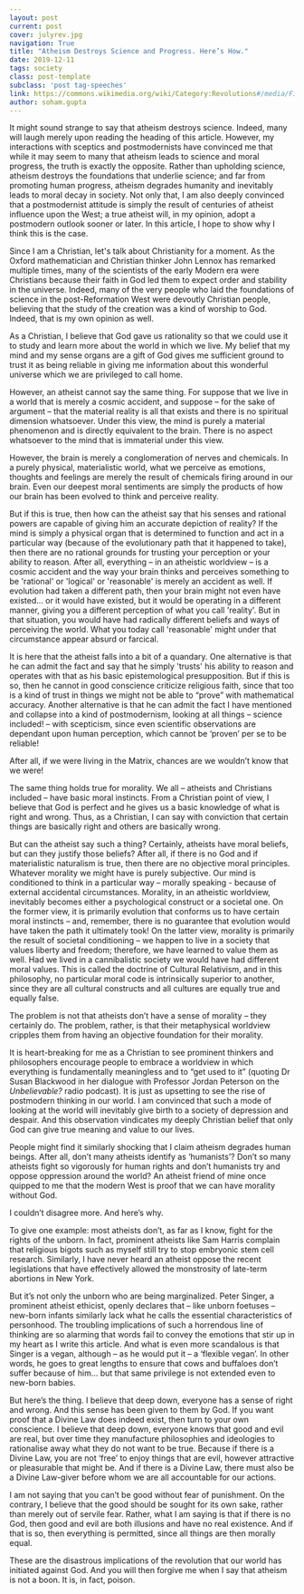 ```yaml
---
layout: post
current: post
cover: julyrev.jpg
navigation: True
title: "Atheism Destroys Science and Progress. Here’s How."
date: 2019-12-11
tags: society
class: post-template
subclass: 'post tag-speeches'
link: https://commons.wikimedia.org/wiki/Category:Revolutions#/media/File:Eug%C3%A8ne_Delacroix_-_La_libert%C3%A9_guidant_le_peuple.jpg
author: soham.gupta
---
```

It might sound strange to say that atheism destroys science. Indeed, many will laugh merely upon reading the heading of this article. However, my interactions with sceptics and postmodernists have convinced me that while it may seem to many that atheism leads to science and moral progress, the truth is exactly the opposite. Rather than upholding science, atheism destroys the foundations that underlie science; and far from promoting human progress, atheism degrades humanity and inevitably leads to moral decay in society. Not only that, I am also deeply convinced that a postmodernist attitude is simply the result of centuries of atheist influence upon the West; a true atheist will, in my opinion, adopt a postmodern outlook sooner or later. In this article, I hope to show why I think this is the case.

Since I am a Christian, let's talk about Christianity for a moment. As the Oxford mathematician and Christian thinker John Lennox has remarked multiple times, many of the scientists of the early Modern era were Christians because their faith in God led them to expect order and stability in the universe. Indeed, many of the very people who laid the foundations of science in the post-Reformation West were devoutly Christian people, believing that the study of the creation was a kind of worship to God. Indeed, that is my own opinion as well.

As a Christian, I believe that God gave us rationality so that we could use it to study and learn more about the world in which we live. My belief that my mind and my sense organs are a gift of God gives me sufficient ground to trust it as being reliable in giving me information about this wonderful universe which we are privileged to call home.

However, an atheist cannot say the same thing. For suppose that we live in a world that is merely a cosmic accident, and suppose – for the sake of argument – that the material reality is all that exists and there is no spiritual dimension whatsoever. Under this view, the mind is purely a material phenomenon and is directly equivalent to the brain. There is no aspect whatsoever to the mind that is immaterial under this view.

However, the brain is merely a conglomeration of nerves and chemicals. In a purely physical, materialistic world, what we perceive as emotions, thoughts and feelings are merely the result of chemicals firing around in our brain. Even our deepest moral sentiments are simply the products of how our brain has been evolved to think and perceive reality.

But if this is true, then how can the atheist say that his senses and rational powers are capable of giving him an accurate depiction of reality? If the mind is simply a physical organ that is determined to function and act in a particular way (because of the evolutionary path that it happened to take), then there are no rational grounds for trusting your perception or your ability to reason. After all, everything – in an atheistic worldview – is a cosmic accident and the way your brain thinks and perceives something to be 'rational' or 'logical' or 'reasonable' is merely an accident as well. If evolution had taken a different path, then your brain might not even have existed… or it would have existed, but it would be operating in a different manner, giving you a different perception of what you call 'reality'. But in that situation, you would have had radically different beliefs and ways of perceiving the world. What you today call 'reasonable' might under that circumstance appear absurd or farcical.

It is here that the atheist falls into a bit of a quandary. One alternative is that he can admit the fact and say that he simply 'trusts' his ability to reason and operates with that as his basic epistemological presupposition. But if this is so, then he cannot in good conscience criticize religious faith, since that too is a kind of trust in things we might not be able to “prove” with mathematical accuracy. Another alternative is that he can admit the fact I have mentioned and collapse into a kind of postmodernism, looking at all things – science included! – with scepticism, since even scientific observations are dependant upon human perception, which cannot be ‘proven’ per se to be reliable!

After all, if we were living in the Matrix, chances are we wouldn’t know that we were!

The same thing holds true for morality. We all – atheists and Christians included – have basic moral instincts. From a Christian point of view, I believe that God is perfect and he gives us a basic knowledge of what is right and wrong. Thus, as a Christian, I can say with conviction that certain things are basically right and others are basically wrong.

But can the atheist say such a thing? Certainly, atheists have moral beliefs, but can they justify those beliefs? After all, if there is no God and if materialistic naturalism is true, then there are no objective moral principles. Whatever morality we might have is purely subjective. Our mind is conditioned to think in a particular way – morally speaking - because of external accidental circumstances. Morality, in an atheistic worldview, inevitably becomes either a psychological construct or a societal one. On the former view, it is primarily evolution that conforms us to have certain moral instincts – and, remember, there is no guarantee that evolution would have taken the path it ultimately took! On the latter view, morality is primarily the result of societal conditioning – we happen to live in a society that values liberty and freedom; therefore, we have learned to value them as well. Had we lived in a cannibalistic society we would have had different moral values. This is called the doctrine of Cultural Relativism, and in this philosophy, no particular moral code is intrinsically superior to another, since they are all cultural constructs and all cultures are equally true and equally false.

The problem is not that atheists don’t have a sense of morality – they certainly do. The problem, rather, is that their metaphysical worldview cripples them from having an objective foundation for their morality.

It is heart-breaking for me as a Christian to see prominent thinkers and philosophers encourage people to embrace a worldview in which everything is fundamentally meaningless and to “get used to it” (quoting Dr Susan Blackwood in her dialogue with Professor Jordan Peterson on the *Unbelievable?* radio podcast). It is just as upsetting to see the rise of postmodern thinking in our world. I am convinced that such a mode of looking at the world will inevitably give birth to a society of depression and despair. And this observation vindicates my deeply Christian belief that only God can give true meaning and value to our lives.

People might find it similarly shocking that I claim atheism degrades human beings. After all, don’t many atheists identify as ‘humanists’? Don’t so many atheists fight so vigorously for human rights and don’t humanists try and oppose oppression around the world? An atheist friend of mine once quipped to me that the modern West is proof that we can have morality without God.

I couldn’t disagree more. And here’s why.

To give one example: most atheists don’t, as far as I know, fight for the rights of the unborn. In fact, prominent atheists like Sam Harris complain that religious bigots such as myself still try to stop embryonic stem cell research. Similarly, I have never heard an atheist oppose the recent legislations that have effectively allowed the monstrosity of late-term abortions in New York.

But it’s not only the unborn who are being marginalized. Peter Singer, a prominent atheist ethicist, openly declares that – like unborn foetuses – new-born infants similarly lack what he calls the essential characteristics of personhood. The troubling implications of such a horrendous line of thinking are so alarming that words fail to convey the emotions that stir up in my heart as I write this article. And what is even more scandalous is that Singer is a vegan, although – as he would put it – a ‘flexible vegan’. In other words, he goes to great lengths to ensure that cows and buffaloes don’t suffer because of him… but that same privilege is not extended even to new-born babies.

But here’s the thing. I believe that deep down, everyone has a sense of right and wrong. And this sense has been given to them by God. If you want proof that a Divine Law does indeed exist, then turn to your own conscience. I believe that deep down, everyone knows that good and evil are real, but over time they manufacture philosophies and ideologies to rationalise away what they do not want to be true. Because if there is a Divine Law, you are not ‘free’ to enjoy things that are evil, however attractive or pleasurable that might be. And if there is a Divine Law, there must also be a Divine Law-giver before whom we are all accountable for our actions.

I am not saying that you can’t be good without fear of punishment. On the contrary, I believe that the good should be sought for its own sake, rather than merely out of servile fear. Rather, what I am saying is that if there is no God, then good and evil are both illusions and have no real existence. And if that is so, then everything is permitted, since all things are then morally equal.

These are the disastrous implications of the revolution that our world has initiated against God. And you will then forgive me when I say that atheism is not a boon. It is, in fact, poison.
